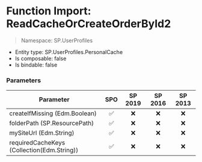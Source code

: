 # Function Import: ReadCacheOrCreateOrderById2

> Namespace: SP.UserProfiles

- Entity type: SP.UserProfiles.PersonalCache
- Is composable: false
- Is bindable: false

### Parameters

Parameter | SPO | SP 2019 | SP 2016 | SP 2013
----------|:---:|:-------:|:-------:|:-------:
createIfMissing (Edm.Boolean) | ✅ | ❌ | ❌ | ❌
folderPath (SP.ResourcePath) | ✅ | ❌ | ❌ | ❌
mySiteUrl (Edm.String) | ✅ | ❌ | ❌ | ❌
requiredCacheKeys (Collection(Edm.String)) | ✅ | ❌ | ❌ | ❌